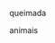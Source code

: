 <!doc tyre html>
<html chrse = utf-8>
<head>
<title>MEIO AMBIENTE</title>
<head>
<body>
<link real= h ref= ![image](https://user-images.githubusercontent.com/110174746/198287977-5407b098-7fb9-409b-af86-b50170b20f9d.png)>
<p>queimada</p>
<p>animais</p>
